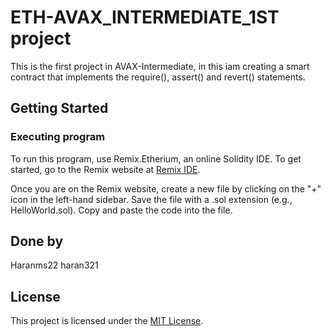 # ETH-AVAX_INTERMEDIATE_1ST project

This is the first project in AVAX-Intermediate, in this iam creating a smart contract that implements the require(), assert() and revert() statements.

## Getting Started

### Executing program

To run this program,  use Remix.Etherium, an online Solidity IDE. To get started, go to the Remix website at [Remix IDE](https://remix.ethereum.org/).

Once you are on the Remix website, create a new file by clicking on the "+" icon in the left-hand sidebar. Save the file with a .sol extension (e.g., HelloWorld.sol). Copy and paste the code into the file.

## Done by
Haranms22
haran321

## License

This project is licensed under the [MIT License](LICENSE).
